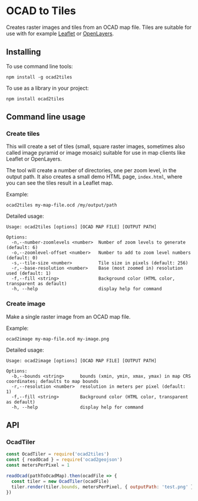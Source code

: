 OCAD to Tiles
=============

Creates raster images and tiles from an OCAD map file. Tiles are suitable for use with for example [Leaflet](https://leafletjs.com/) or [OpenLayers](https://openlayers.org/).

## Installing

To use command line tools:

```shell
npm install -g ocad2tiles
```

To use as a library in your project:

```shell
npm install ocad2tiles
```

## Command line usage

### Create tiles

This will create a set of tiles (small, square raster images, sometimes also called image pyramid or image mosaic) suitable for use in map clients like Leaflet or OpenLayers.

The tool will create a number of directories, one per zoom level, in the output path. It also creates a small demo HTML page, `index.html`, where you can see the tiles result in a Leaflet map.

Example:

```shell
ocad2tiles my-map-file.ocd /my/output/path
```

Detailed usage:

```
Usage: ocad2tiles [options] [OCAD MAP FILE] [OUTPUT PATH]

Options:
  -n,--number-zoomlevels <number>  Number of zoom levels to generate (default: 6)
  -o,--zoomlevel-offset <number>   Number to add to zoom level numbers (default: 0)
  -s,--tile-size <number>          Tile size in pixels (default: 256)
  -r,--base-resolution <number>    Base (most zoomed in) resolution used (default: 1)
  -f,--fill <string>               Background color (HTML color, transparent as default)
  -h, --help                       display help for command
```

### Create image

Make a single raster image from an OCAD map file.

Example:

```shell
ocad2image my-map-file.ocd my-image.png
```

Detailed usage:

```
Usage: ocad2image [options] [OCAD MAP FILE] [OUTPUT PATH]

Options:
  -b,--bounds <string>      bounds (xmin, ymin, xmax, ymax) in map CRS coordinates; defaults to map bounds
  -r,--resolution <number>  resolution in meters per pixel (default: 1)
  -f,--fill <string>        Background color (HTML color, transparent as default)
  -h, --help                display help for command
```

## API

### OcadTiler

```js
const OcadTiler = require('ocad2tiles')
const { readOcad } = require('ocad2geojson')
const metersPerPixel = 1

readOcad(pathToOcadMap).then(ocadFile => {
  const tiler = new OcadTiler(ocadFile)
  tiler.render(tiler.bounds, metersPerPixel, { outputPath: 'test.png' })
})
```
